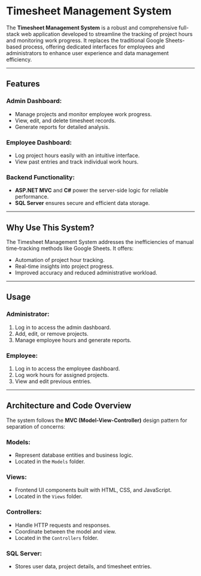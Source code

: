 # Timesheet Management System

The **Timesheet Management System** is a robust and comprehensive full-stack web application developed to streamline the tracking of project hours and monitoring work progress. It replaces the traditional Google Sheets-based process, offering dedicated interfaces for employees and administrators to enhance user experience and data management efficiency.

---

## Features

### Admin Dashboard:
- Manage projects and monitor employee work progress.
- View, edit, and delete timesheet records.
- Generate reports for detailed analysis.

### Employee Dashboard:
- Log project hours easily with an intuitive interface.
- View past entries and track individual work hours.

### Backend Functionality:
- **ASP.NET MVC** and **C#** power the server-side logic for reliable performance.
- **SQL Server** ensures secure and efficient data storage.

---

## Why Use This System?

The Timesheet Management System addresses the inefficiencies of manual time-tracking methods like Google Sheets. It offers:
- Automation of project hour tracking.
- Real-time insights into project progress.
- Improved accuracy and reduced administrative workload.

---

## Usage

### Administrator:
1. Log in to access the admin dashboard.
2. Add, edit, or remove projects.
3. Manage employee hours and generate reports.

### Employee:
1. Log in to access the employee dashboard.
2. Log work hours for assigned projects.
3. View and edit previous entries.

---

## Architecture and Code Overview

The system follows the **MVC (Model-View-Controller)** design pattern for separation of concerns:

### Models:
- Represent database entities and business logic.
- Located in the `Models` folder.

### Views:
- Frontend UI components built with HTML, CSS, and JavaScript.
- Located in the `Views` folder.

### Controllers:
- Handle HTTP requests and responses.
- Coordinate between the model and view.
- Located in the `Controllers` folder.

### SQL Server:
- Stores user data, project details, and timesheet entries.

